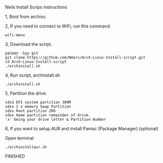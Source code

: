 Neils Install Scrips instructions

1, Boot from archiso.

2, If you need to connect to WiFi, run this command.

```
wifi-menu
```

3, Download the script.

```
pacman -Syy git
git clone https://github.com/NHarv/Arch-Linux-Install-script.git
cd Arch-Linux-Install-script
./archinstall.sh
```

4, Run script, archinstall.sh

```
./archinstall.sh
```

5, Partition the drive.

```
sdx1 EFI system partition 300M
sdxx 2 x memory Swap Partition
sdxx Root partition 20G
sdxx Home partition remainder of drive.
'x' being your drive letter & Partition Number
```

6, If you want to setup AUR and install Pamac (Package Manager) (optional)

Open terminal

```
./archinstallaur.sh
```


FINISHED
